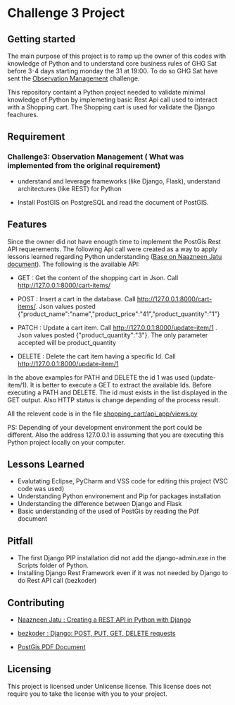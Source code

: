 # Challenge 3 Project

## Getting started

The main purpose of this project is to ramp up the owner of this codes with knowledge of Python and to understand core business rules of GHG Sat before 3-4 days starting monday the 31 at 19:00. To do so GHG Sat have sent the [Observation Management](#Challenge3:-Observation-Management) challenge. 

This repository containt a Python project needed to validate minimal knowledge of Python by implemeting basic Rest Api call used to interact with a Shopping cart. The Shopping cart is used for validate the Django feachures.    

## Requirement

### Challenge3: Observation Management ( What was implemented from the original requirement)

 - understand and leverage frameworks (like Django, Flask), understand architectures (like REST) for Python

 - Install PostGIS on PostgreSQL and read the document of PostGIS. 
 

## Features

Since the owner did not have enougth time to implement the PostGis Rest API requerements. The following Api call were created as a way to apply lessons learned regarding Python understanding ([Base on Naazneen Jatu document](https://stackabuse.com/creating-a-rest-api-in-python-with-django)). The following is the available API:

* GET : Get the content of the shopping cart in Json. Call http://127.0.0.1:8000/cart-items/

* POST : Insert a cart in the database. Call http://127.0.0.1:8000/cart-items/. Json values posted {"product_name":"name","product_price":"41","product_quantity":"1"}

* PATCH : Update a cart item. Call http://127.0.0.1:8000/update-item/1 . Json values posted {"product_quantity":"3"}. The only parameter accepted will be product_quantity

* DELETE : Delete the cart item having a specific Id. Call http://127.0.0.1:8000/update-item/1

In the above examples for PATH and DELETE the id 1 was used (update-item/1). It is better to execute a GET to extract the available Ids. Before executing a PATH and DELETE. The id must exists in the list displayed in the GET output.
Also HTTP status is change depending of the process result.

All the relevent code is in the file [shopping_cart/api_app/views.py](https://github.com/brownm1006/GHG_challenge3/blob/main/shopping_cart/api_app/views.py)

PS: Depending of your development environment the port could be different. Also the address 127.0.0.1 is assuming that you are executing this Python project locally on your computer.

## Lessons Learned

* Evalutating Eclipse, PyCharm and VSS code for editing this project (VSC code was used)
* Understanding Python environement and Pip for packages installation
* Understanding the difference between Django and Flask
* Basic understanding of the used of PostGis by reading the Pdf document

## Pitfall

* The first Django PIP installation did not add the django-admin.exe in the Scripts folder of Python.
* Installing Django Rest Framework even if it was not needed by Django to do Rest API call (bezkoder)

## Contributing

- [Naazneen Jatu : Creating a REST API in Python with Django](https://stackabuse.com/creating-a-rest-api-in-python-with-django)

- [bezkoder : Django: POST, PUT, GET, DELETE requests](https://bezkoder.com/django-rest-api/)

- [PostGis PDF Document](https://postgis.net/stuff/postgis-3.1.pdf)

## Licensing

This project is licensed under Unlicense license. This license does not require
you to take the license with you to your project.